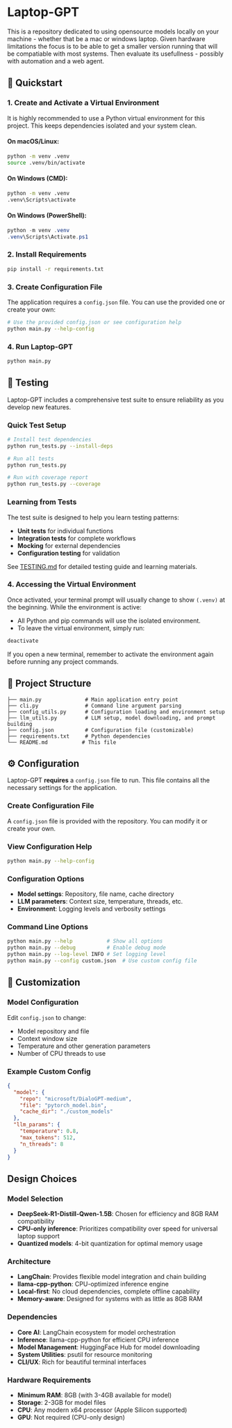 # Laptop-GPT

This is a repository dedicated to using opensource models locally on your machine - whether that be a mac or windows laptop. Given hardware limitations the focus is to be able to get a smaller version running that will be compatiable with most systems. Then evaluate its usefullness - possibly with automation and a web agent.

## 🚀 Quickstart

### 1. Create and Activate a Virtual Environment

It is highly recommended to use a Python virtual environment for this project. This keeps dependencies isolated and your system clean.

#### On macOS/Linux:
```sh
python -m venv .venv
source .venv/bin/activate
```

#### On Windows (CMD):
```bat
python -m venv .venv
.venv\Scripts\activate
```

#### On Windows (PowerShell):
```powershell
python -m venv .venv
.venv\Scripts\Activate.ps1
```

### 2. Install Requirements
```sh
pip install -r requirements.txt
```

### 3. Create Configuration File
The application requires a `config.json` file. You can use the provided one or create your own:
```sh
# Use the provided config.json or see configuration help
python main.py --help-config
```

### 4. Run Laptop-GPT
```sh
python main.py
```

## 🧪 Testing

Laptop-GPT includes a comprehensive test suite to ensure reliability as you develop new features.

### Quick Test Setup
```sh
# Install test dependencies
python run_tests.py --install-deps

# Run all tests
python run_tests.py

# Run with coverage report
python run_tests.py --coverage
```

### Learning from Tests
The test suite is designed to help you learn testing patterns:
- **Unit tests** for individual functions
- **Integration tests** for complete workflows  
- **Mocking** for external dependencies
- **Configuration testing** for validation

See [TESTING.md](TESTING.md) for detailed testing guide and learning materials.

### 4. Accessing the Virtual Environment

Once activated, your terminal prompt will usually change to show `(.venv)` at the beginning. While the environment is active:

- All Python and pip commands will use the isolated environment.
- To leave the virtual environment, simply run:

```sh
deactivate
```

If you open a new terminal, remember to activate the environment again before running any project commands.

## 📁 Project Structure

```
├── main.py              # Main application entry point
├── cli.py               # Command line argument parsing
├── config_utils.py      # Configuration loading and environment setup
├── llm_utils.py         # LLM setup, model downloading, and prompt building
├── config.json          # Configuration file (customizable)
├── requirements.txt     # Python dependencies
└── README.md           # This file
```

## ⚙️ Configuration

Laptop-GPT **requires** a `config.json` file to run. This file contains all the necessary settings for the application.

### Create Configuration File
A `config.json` file is provided with the repository. You can modify it or create your own.

### View Configuration Help
```sh
python main.py --help-config
```

### Configuration Options
- **Model settings**: Repository, file name, cache directory
- **LLM parameters**: Context size, temperature, threads, etc.
- **Environment**: Logging levels and verbosity settings

### Command Line Options
```sh
python main.py --help           # Show all options
python main.py --debug          # Enable debug mode
python main.py --log-level INFO # Set logging level
python main.py --config custom.json  # Use custom config file
```

## 🔧 Customization

### Model Configuration
Edit `config.json` to change:
- Model repository and file
- Context window size
- Temperature and other generation parameters
- Number of CPU threads to use

### Example Custom Config
```json
{
  "model": {
    "repo": "microsoft/DialoGPT-medium",
    "file": "pytorch_model.bin",
    "cache_dir": "./custom_models"
  },
  "llm_params": {
    "temperature": 0.8,
    "max_tokens": 512,
    "n_threads": 8
  }
}
```

## Design Choices

### Model Selection
- **DeepSeek-R1-Distill-Qwen-1.5B**: Chosen for efficiency and 8GB RAM compatibility
- **CPU-only inference**: Prioritizes compatibility over speed for universal laptop support
- **Quantized models**: 4-bit quantization for optimal memory usage

### Architecture
- **LangChain**: Provides flexible model integration and chain building
- **llama-cpp-python**: CPU-optimized inference engine
- **Local-first**: No cloud dependencies, complete offline capability
- **Memory-aware**: Designed for systems with as little as 8GB RAM

### Dependencies
- **Core AI**: LangChain ecosystem for model orchestration
- **Inference**: llama-cpp-python for efficient CPU inference
- **Model Management**: HuggingFace Hub for model downloading
- **System Utilities**: psutil for resource monitoring
- **CLI/UX**: Rich for beautiful terminal interfaces

### Hardware Requirements
- **Minimum RAM**: 8GB (with 3-4GB available for model)
- **Storage**: 2-3GB for model files
- **CPU**: Any modern x64 processor (Apple Silicon supported)
- **GPU**: Not required (CPU-only design)
